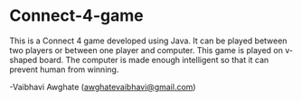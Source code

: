 # Connect-4-game
This is a Connect 4 game developed using Java.
It can be played between two players or between one player and computer.
This game is played on v-shaped board.
The computer is made enough intelligent so that it can prevent human from winning.

-Vaibhavi Awghate
(awghatevaibhavi@gmail.com)
